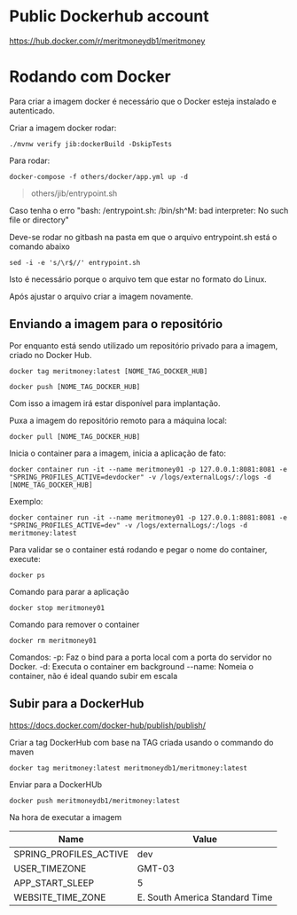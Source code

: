 # Public Dockerhub account

https://hub.docker.com/r/meritmoneydb1/meritmoney

# Rodando com Docker

Para criar a imagem docker é necessário que o Docker esteja instalado e autenticado.

Criar a imagem docker rodar:
```
./mvnw verify jib:dockerBuild -DskipTests
```

Para rodar:
```
docker-compose -f others/docker/app.yml up -d
```

> others/jib/entrypoint.sh

Caso tenha o erro "bash: /entrypoint.sh: /bin/sh^M: bad interpreter: No such file or directory" 

Deve-se rodar no gitbash na pasta em que o arquivo entrypoint.sh está o comando abaixo
```    
sed -i -e 's/\r$//' entrypoint.sh
```

Isto é necessário porque o arquivo tem que estar no formato do Linux.

Após ajustar o arquivo criar a imagem novamente.

## Enviando a imagem para o repositório

Por enquanto está sendo utilizado um repositório privado para a imagem, criado no Docker Hub.

``` 
docker tag meritmoney:latest [NOME_TAG_DOCKER_HUB]

docker push [NOME_TAG_DOCKER_HUB]
``` 

Com isso a imagem irá estar disponível para implantação.

Puxa a imagem do repositório remoto para a máquina local:
``` 
docker pull [NOME_TAG_DOCKER_HUB]
``` 
Inicia o container para a imagem, inicia a aplicação de fato:
``` 
docker container run -it --name meritmoney01 -p 127.0.0.1:8081:8081 -e "SPRING_PROFILES_ACTIVE=devdocker" -v /logs/externalLogs/:/logs -d [NOME_TAG_DOCKER_HUB]
```
Exemplo:

``` 
docker container run -it --name meritmoney01 -p 127.0.0.1:8081:8081 -e "SPRING_PROFILES_ACTIVE=dev" -v /logs/externalLogs/:/logs -d meritmoney:latest 
``` 
Para validar se o container está rodando e pegar o nome do container, execute:
``` 
docker ps
``` 
Comando para parar a aplicação
``` 
docker stop meritmoney01
``` 
Comando para remover o container
``` 
docker rm meritmoney01
``` 

Comandos:
-p: Faz o bind para a porta local com a porta do servidor no Docker.
-d: Executa o container em background
--name: Nomeia o container, não é ideal quando subir em escala

## Subir para a DockerHub

https://docs.docker.com/docker-hub/publish/publish/

Criar a tag DockerHub com base na TAG criada usando o commando do maven
``` 
docker tag meritmoney:latest meritmoneydb1/meritmoney:latest
``` 

Enviar para a DockerHUb
``` 
docker push meritmoneydb1/meritmoney:latest
``` 

Na hora de executar a imagem

|Name|Value|
|----|-----|
|SPRING_PROFILES_ACTIVE|dev|
|USER_TIMEZONE|GMT-03|
|APP_START_SLEEP|5|
|WEBSITE_TIME_ZONE|E. South America Standard Time|
